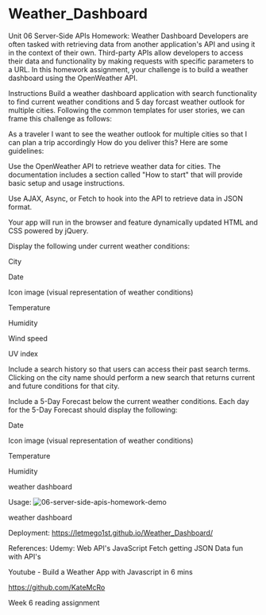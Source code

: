 # Weather_Dashboard

Unit 06 Server-Side APIs Homework: Weather Dashboard
Developers are often tasked with retrieving data from another application's API and using it in the context of their own. Third-party APIs allow developers to access their data and functionality by making requests with specific parameters to a URL. In this homework assignment, your challenge is to build a weather dashboard using the OpenWeather API.

Instructions
Build a weather dashboard application with search functionality to find current weather conditions and 5 day forcast weather outlook for multiple cities. Following the common templates for user stories, we can frame this challenge as follows:

As a traveler
I want to see the weather outlook for multiple cities
so that I can plan a trip accordingly
How do you deliver this? Here are some guidelines:

Use the OpenWeather API to retrieve weather data for cities. The documentation includes a section called "How to start" that will provide basic setup and usage instructions.

Use AJAX, Async, or Fetch to hook into the API to retrieve data in JSON format.

Your app will run in the browser and feature dynamically updated HTML and CSS powered by jQuery.

Display the following under current weather conditions:

City

Date

Icon image (visual representation of weather conditions)

Temperature

Humidity

Wind speed

UV index

Include a search history so that users can access their past search terms. Clicking on the city name should perform a new search that returns current and future conditions for that city.

Include a 5-Day Forecast below the current weather conditions. Each day for the 5-Day Forecast should display the following:

Date

Icon image (visual representation of weather conditions)

Temperature

Humidity

weather dashboard

Usage:
![06-server-side-apis-homework-demo](https://user-images.githubusercontent.com/119816112/226434646-de085b2f-4fbf-41ae-b712-3a7d71be6edb.png)

weather dashboard

Deployment:
https://letmego1st.github.io/Weather_Dashboard/

References:
Udemy: Web API's JavaScript Fetch getting JSON Data fun with API's

Youtube - Build a Weather App with Javascript in 6 mins

https://github.com/KateMcRo

Week 6 reading assignment

